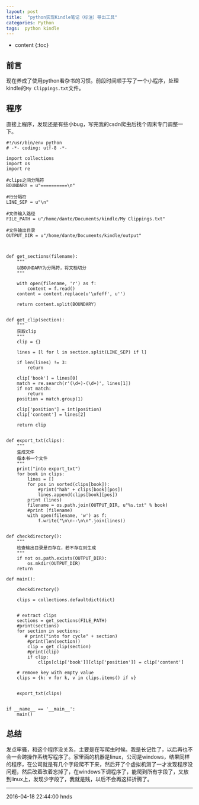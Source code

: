 ```yaml
---
layout: post
title:  "python实现Kindle笔记（标注）导出工具"
categories: Python
tags:  python kindle
---
```


* content
{:toc}

## 前言

现在养成了使用python看杂书的习惯。前段时间顺手写了一个小程序，处理kindle的`My Clippings.txt`文件。

## 程序

直接上程序，发现还是有些小bug，写完我的csdn爬虫后找个周末专门调整一下。

```
#!/usr/bin/env python
# -*- coding: utf-8 -*-

import collections
import os
import re

#clips之间分隔符
BOUNDARY = u"==========\n"

#行分隔符
LINE_SEP = u"\n"

#文件输入路径
FILE_PATH = u"/home/dante/Documents/kindle/My Clippings.txt"

#文件输出目录
OUTPUT_DIR = u"/home/dante/Documents/kindle/output"



def get_sections(filename):
    """
    以BOUNDARY为分隔符，将文档切分
    """

    with open(filename, 'r') as f:
        content = f.read()
    content = content.replace(u'\ufeff', u'')

    return content.split(BOUNDARY)


def get_clip(section):
    """
    获取clip
    """
    clip = {}

    lines = [l for l in section.split(LINE_SEP) if l]

    if len(lines) != 3:
        return

    clip['book'] = lines[0]
    match = re.search(r'(\d+)-(\d+)', lines[1])
    if not match:
        return
    position = match.group(1)

    clip['position'] = int(position)
    clip['content'] = lines[2]

    return clip


def export_txt(clips):
    """
    生成文件
    每本书一个文件
    """
    print("into export_txt")
    for book in clips:
        lines = []
        for pos in sorted(clips[book]):
            #print("hah" + clips[book][pos])
            lines.append(clips[book][pos])
        print (lines)
        filename = os.path.join(OUTPUT_DIR, u"%s.txt" % book)
        #print (filename)
        with open(filename, 'w') as f:
            f.write("\n\n--\n\n".join(lines))


def checkdirectory():
    """
    检查输出目录是否存在，若不存在则生成
    """
    if not os.path.exists(OUTPUT_DIR):
        os.mkdir(OUTPUT_DIR)
    return

def main():

    checkdirectory()

    clips = collections.defaultdict(dict)


    # extract clips
    sections = get_sections(FILE_PATH)
    #print(sections)
    for section in sections:
       # print("into for cycle" + section)
        #print(len(section))
        clip = get_clip(section)
        #print(clip)
        if clip:
            clips[clip['book']][clip['position']] = clip['content']

    # remove key with empty value
    clips = {k: v for k, v in clips.items() if v}


    export_txt(clips)


if __name__ == '__main__':
    main()
```


## 总结

发点牢骚，和这个程序没关系，主要是在写爬虫时候。我是长记性了，以后再也不会一会跨操作系统写程序了。家里面的机器是linux，公司是windows，结果同样的程序，在公司就是有几个字段爬不下来，然后开了个虚拟机测了一才发现程序没问题，然后改着改着忘掉了，在windows下调程序了，能爬到所有字段了，又放到linux上，发现少字段了，我就是贱，以后不会再这样折腾了。

******
2016-04-18 22:44:00 hnds
